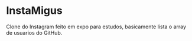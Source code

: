 # InstaMigus
Clone do Instagram feito em expo para estudos, basicamente lista o array de usuarios do GitHub.
